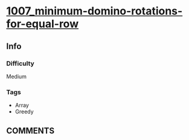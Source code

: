# [1007_minimum-domino-rotations-for-equal-row](https://leetcode.com/problems/minimum-domino-rotations-for-equal-row)

## Info

### Difficulty

Medium

### Tags

- Array
- Greedy

## __COMMENTS__

> 
